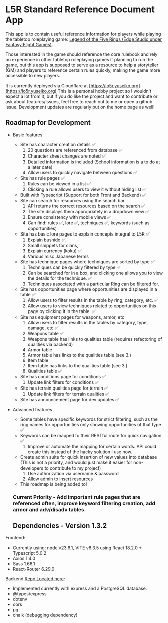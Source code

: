 # L5R Standard Reference Document App

This app is to contain useful reference information for players while playing the tabletop roleplaying game: [Legend of the Five Rings (Edge Studio under Fantasy Flight Games)](https://www.edge-studio.net/games/l5r-core-rulebook/).

Those interested in the game should reference the core rulebook and rely on experience in other tabletop roleplaying games if planning to run the game, but this app is supposed to serve as a resource to help a storyteller (GM) and players to reference certain rules quickly, making the game more accessible to new players.

It is currently deployed via Cloudflare at [https://lo5r.yuseiko.org](https://lo5r.yuseiko.org)
This is a personal hobby project so I wouldn't expect a lot from it, but if you do like the project and want to contribute or ask about features/issues, feel free to reach out to me or open a github issue. Development updates are regularly put on the home page as well!

## Roadmap for Development

* Basic features 
  * Site has character creation details ✅
    1. 20 questions are referenced from database ✅
    2. Character sheet changes are noted ✅
    3. Detailed information is included (School information is a to do at a later date)
    4. Allow users to quickly navigate between questions ✅
  * Site has rule pages ✅
    1. Rules can be viewed in a list ✅
    2. Clicking a rule allows users to view it without hiding list ✅
  * Built with Typescript (Support for both Front and Backend) ✅
  * Site can search for resources using the search bar 
    1. API returns the correct resources based on the search ✅
    2. The site displays them appropriately in a dropdown view ✅
    3. Ensure consistency with mobile views ✅
    4. Can find: rules ✅, lore ✅, techniques ✅, keywords (such as opportunities)
  * Site has basic lore pages to explain concepts integral to L5R ✅
    1. Explain bushido ✅, 
    2. Small snippets for clans, 
    3. Explain currency (koku) ✅
    4. Various misc Japanese terms
  * Site has technique pages where techniques are sorted by type ✅
    1. Techniques can be quickly filtered by type  ✅
    2. Can be searched for in a box, and clicking one allows you to view the details for the technique. ✅
    3. Techniques associated with a particular Ring can be filtered for.
  * Site has opportunities page where opportunities are displayed in a table ✅
    1. Allow users to filter results in the table by ring, category, etc. ✅
    2. Allow users to view techniques related to opportunities on this page by clicking it in the table. ✅
  * Site has equipment pages for weapons, armor, etc
    1. Allow users to filter results in the tables by category, type, damage, etc.✅
    2. Weapons table ✅
    3. Weapons table has links to qualities table (requires refactoring of qualities via backend)
    4. Armor table
    5. Armor table has links to the qualities table (see 3.)
    6. Item table
    7. Item table has links to the qualities table (see 3.)
    8. Qualities table ✅
  * Site has conditions page for conditions ✅
    1. Update link filters for conditions ✅
  * Site has terrain qualities page for terrain ✅
    1. Update link filters for terrain qualities ✅
  * Site has announcement page for dev updates ✅
* Advanced features
  * Some tables have specific keywords for strict filtering, such as the ring names for opportunities only showing opportunities of that type ✅
  * Keywords can be mapped to their RESTful route for quick navigation ✅
    1. Improve or automate the mapping for certain words. API could create this instead of the hacky solution I use now.
  * Create admin suite for quick insertion of new values into database (This is not a priority, and would just make it easier for non-developers to contribute to my project)
    1. Use authorization via username & password
    2. Allow admin to insert resources
  * This roadmap is being added to!
 
  ### Current Priority - Add important rule pages that are referenced often, improve keyword filtering creation, add armor and adv/disadv tables.

  ## Dependencies - Version 1.3.2

Frontend:
  * Currently using: node v23.6.1, VITE v6.3.5 using React 18.2.0 + Typescript 5.0.2
  * Axios 1.4.0
  * Sass 1.66.1
  * React-Router 6.29.0

Backend [Repo Located here](https://github.com/sachieko/lo5r-back):
  * Implemented currently with express and a PostgreSQL database.
  * @types/express
  * dotenv
  * cors
  * pg
  * chalk (debugging dependency)